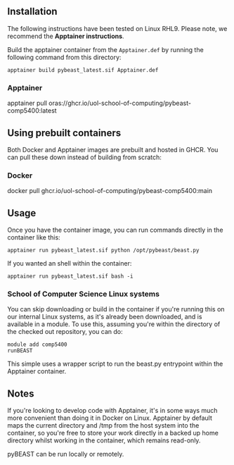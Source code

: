 ## Installation
The following instructions have been tested on Linux RHL9. Please note, we recommend the **Apptainer instructions**.

Build the apptainer container from the `Apptainer.def` by running the
following command from this directory:
```
apptainer build pybeast_latest.sif Apptainer.def
```
### Apptainer
apptainer pull oras://ghcr.io/uol-school-of-computing/pybeast-comp5400:latest

## Using prebuilt containers

Both Docker and Apptainer images are prebuilt and hosted in GHCR.  You can
pull these down instead of building from scratch:

### Docker
docker pull ghcr.io/uol-school-of-computing/pybeast-comp5400:main

## Usage

Once you have the container image, you can run commands directly in the
container like this:
```
apptainer run pybeast_latest.sif python /opt/pybeast/beast.py
```

If you wanted an shell within the container:

```
apptainer run pybeast_latest.sif bash -i
```

### School of Computer Science Linux systems
You can skip downloading or build in the container if you're running this on our
internal Linux systems, as it's already been downloaded, and is available in a module.
To use this, assuming you're within the directory of the checked out repository, you can do:

```
module add comp5400
runBEAST
```

This simple uses a wrapper script to run the beast.py entrypoint within the Apptainer container.

## Notes

If you're looking to develop code with Apptainer, it's in some ways much more
convenient than doing it in Docker on Linux.  Apptainer by default maps the
current directory and /tmp from the host system into the container, so you're
free to store your work directly in a backed up home directory whilst working
in the container, which remains read-only.

pyBEAST can be run locally or remotely. 
